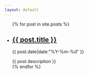 ```yaml
---
layout: default
---
```


<body>
  <div class="index-wrapper">
    <div class="index-content">
      <ul class="artical-list">
        {% for post in site.posts %}
          <li>
            <h2 class="post-title"><a href="{{ post.url }}" class="title">{{ post.title }}</a></h2>
            <p class="post-date">{{ post.date|date:"%Y-%m-%d" }}</p>
            <div class="title-desc">{{ post.description }}</div>
          </li>
        {% endfor %}
      </ul>
    </div>
  </div>
</body>
